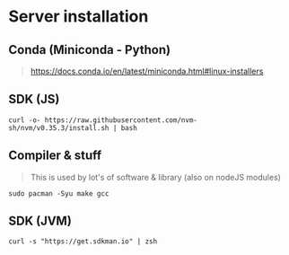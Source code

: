 # Server installation

## Conda (Miniconda - Python)

> https://docs.conda.io/en/latest/miniconda.html#linux-installers

## SDK (JS)
```
curl -o- https://raw.githubusercontent.com/nvm-sh/nvm/v0.35.3/install.sh | bash
```

## Compiler & stuff
> This is used by lot's of software & library (also on nodeJS modules)
```
sudo pacman -Syu make gcc
```

## SDK (JVM)
```
curl -s "https://get.sdkman.io" | zsh
```
